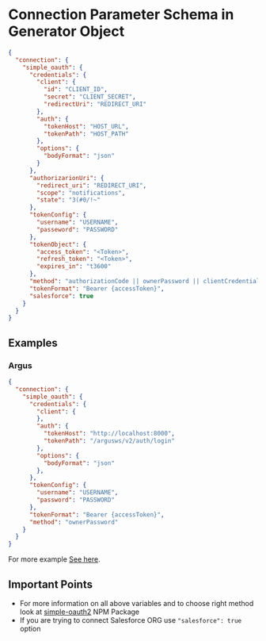 # Connection Parameter Schema in Generator Object
```json
{
  "connection": {
    "simple_oauth": {
      "credentials": {
        "client": {
          "id": "CLIENT_ID",
          "secret": "CLIENT_SECRET",
          "redirectUri": "REDIRECT_URI"
        },
        "auth": {
          "tokenHost": "HOST_URL",
          "tokenPath": "HOST_PATH"
        },
        "options": {
          "bodyFormat": "json"
        }
      },
      "authorizarionUri": {
        "redirect_uri": "REDIRECT_URI",
        "scope": "notifications",
        "state": "3(#0/!~"
      },
      "tokenConfig": {
        "username": "USERNAME",
        "passeword": "PASSWORD"
      },
      "tokenObject": {
        "access_token": "<Token>",
        "refresh_token": "<Token>",
        "expires_in": "t3600"
      },
      "method": "authorizationCode || ownerPassword || clientCredentials",
      "tokenFormat": "Bearer {accessToken}",
      "salesforce": true
    }
  }
}
```
## Examples
### Argus
```json
{
  "connection": {
    "simple_oauth": {
      "credentials": {
        "client": {
        },
        "auth": {
          "tokenHost": "http://localhost:8000",
          "tokenPath": "/argusws/v2/auth/login"
        },
        "options": {
          "bodyFormat": "json"
        },
      },
      "tokenConfig": {
        "username": "USERNAME",
        "password": "PASSWORD"
      },
      "tokenFormat": "Bearer {accessToken}",
      "method": "ownerPassword"
    }
  }
}
```
For more example [See here](https://github.com/lelylan/simple-oauth2/tree/master/example).

## Important Points
- For more information on all above variables and to choose right method look at [simple-oauth2](https://github.com/lelylan/simple-oauth2) NPM Package
- If you are trying to connect Salesforce ORG use `"salesforce": true` option
